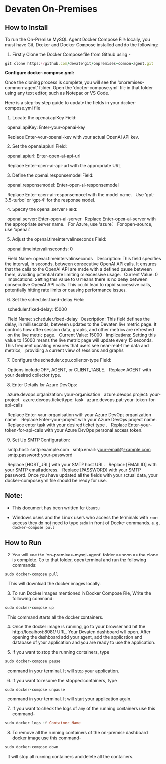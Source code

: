 # Devaten On-Premises

## How to Install 

To run the On-Premise MySQL Agent Docker Compose File locally, you must have Git, Docker and Docker Compose installed and do the following:

1. Firstly Clone the Docker Compose file from Github using -

```ruby
git clone https://github.com/devatengit/onpremises-common-agent.git
```
**Configure docker-compose.yml:**

Once the cloning process is complete, you will see the ‘onpremises-common-agent’ folder. Open the ‘docker-compose.yml’ file in that folder using any text editor, such as Notepad or VS Code.

Here is a step-by-step guide to update the fields in your docker-compose.yml file

1. Locate the openai.apiKey Field:

&nbsp;&nbsp;openai.apiKey: Enter-your-openai-key

&nbsp;&nbsp;Replace Enter-your-openai-key with your actual OpenAI API key.

 &ensp;2. Set the openai.apiurl Field:

&nbsp;&nbsp;openai.apiurl: Enter-open-ai-api-url

&nbsp;&nbsp;Replace Enter-open-ai-api-url with the appropriate URL

 &ensp;3. Define the openai.responsemodel Field:

&nbsp;&nbsp;openai.responsemodel: Enter-open-ai-responsemodel

&nbsp;&nbsp;Replace Enter-open-ai-responsemodel with the model name.
&nbsp;&nbsp;Use ‘gpt-3.5-turbo’ or ‘gpt-4’ for the response model.

 &ensp;4. Specify the openai.server Field:

&nbsp;&nbsp;openai.server: Enter-open-ai-server
&nbsp;&nbsp;Replace Enter-open-ai-server with the appropriate server name.
&nbsp;&nbsp;For Azure, use ‘azure’.
&nbsp;&nbsp;For open-source, use ‘openai’.

 &ensp;5. Adjust the openai.timeintervalinseconds Field:

&nbsp;&nbsp;openai.timeintervalinseconds: 0

&nbsp;&nbsp;Field Name: openai.timeintervalinseconds
&nbsp;&nbsp;Description: This field specifies the interval, in seconds, between consecutive OpenAI API calls. It ensures that the calls to the OpenAI API are made with a defined pause between them, avoiding potential rate limiting or excessive usage.
&nbsp;&nbsp;Current Value: 0
&nbsp;&nbsp;Implications: Setting this value to 0 means there is no delay between consecutive OpenAI API calls. This could lead to rapid successive calls, potentially hitting rate limits or causing performance issues.

 &ensp;6. Set the scheduler.fixed-delay Field:

 &nbsp;&nbsp;scheduler.fixed-delay: 15000

&nbsp;&nbsp;Field Name: scheduler.fixed-delay
&nbsp;&nbsp;Description: This field defines the delay, in milliseconds, between updates to the Devaten live metric page. It controls how often session data, graphs, and other metrics are refreshed &nbsp;&nbsp;on the live metric page.
&nbsp;&nbsp;Current Value: 15000
&nbsp;&nbsp;Implications: Setting this value to 15000 means the live metric page will update every 15 seconds. This frequent updating ensures that users see near-real-time data and metrics, &nbsp;&nbsp;providing a current view of sessions and graphs.

 &ensp;7. Configure the scheduler.cpu.collertor-type Field:

&nbsp;&nbsp;Options include OFF, AGENT, or CLIENT_TABLE.
&nbsp;&nbsp;Replace AGENT with your desired collector type.

 &ensp;8. Enter Details for Azure DevOps:

&nbsp;&nbsp;azure.devops.organization: your-organisation
&nbsp;&nbsp;azure.devops.project: your-project
&nbsp;&nbsp;azure.devops.tickettype: task
&nbsp;&nbsp;azure.devops.pat: your-token-for-api-calls

&nbsp;&nbsp;Replace Enter-your-organisation with your Azure DevOps organization name.
&nbsp;&nbsp;Replace Enter-your-project with your Azure DevOps project name.
&nbsp;&nbsp;Replace enter task with your desired ticket type .
&nbsp;&nbsp;Replace Enter-your-token-for-api-calls with your Azure DevOps personal access token.

 &ensp;9. Set Up SMTP Configuration:

&nbsp;&nbsp;smtp.host: smtp.example.com
&nbsp;&nbsp;smtp.email: your-email@example.com
&nbsp;&nbsp;smtp.password: your-password

&nbsp;&nbsp;Replace [HOST_URL] with your SMTP host URL.
&nbsp;&nbsp;Replace [EMAILID] with your SMTP email address.
&nbsp;&nbsp;Replace [PASSWORD] with your SMTP password.
Once you have updated all the fields with your actual data, your docker-compose.yml file should be ready for use.

## Note:

* This document has been written for ``` Ubuntu ```

* Windows users and the Linux users who access the terminals with ``` root ``` access they do not need to type ``` sudo ``` in front of Docker commands. ``` e.g. docker-compose pull ```

## How to Run

2. You will see the 'on-premises-mysql-agent' folder as soon as the clone is complete. Go to that folder, open terminal and run the following commands:

```ruby
sudo docker-compose pull
```

 &ensp; This will download the docker images locally.

3. To run Docker Images mentioned in Docker Compose File, Write the following command:

```ruby
sudo docker-compose up
```

 &nbsp; This command starts all the docker containers.

4. Once the docker image is running, go to your browser and hit the http://localhost:8081/ URL. Your Devaten dashboard will open. After opening the dashboard add your agent, add the application and database of your application and you are ready to use the application.

5. If you want to stop the running containers, type

```ruby
sudo docker-compose pause
```

 &nbsp; command in your terminal. It will stop your application.

6. If you want to resume the stopped containers, type 

``` ruby
sudo docker-compose unpause 
```

 &nbsp; command in your terminal. It will start your application again.

7. If you want to check the logs of any of the running containers use this command- 

```ruby 
sudo docker logs -f Container_Name 
```

8. To remove all the running containers of the on-premise dashboard docker image use this command- 

```ruby 
sudo docker-compose down 
``` 

 &nbsp; It will stop all running containers and delete all the containers.
